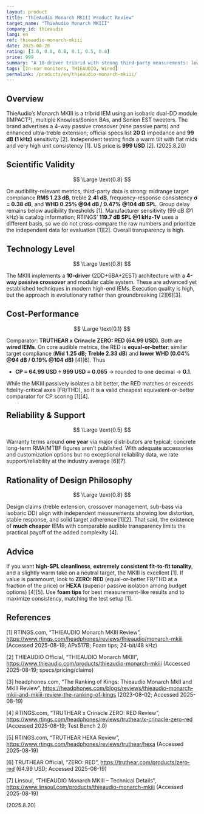 ```yaml
---
layout: product
title: "ThieAudio Monarch MKIII Product Review"
target_name: "ThieAudio Monarch MKIII"
company_id: thieaudio
lang: en
ref: thieaudio-monarch-mkiii
date: 2025-08-20
rating: [3.0, 0.8, 0.8, 0.1, 0.5, 0.8]
price: 999
summary: "A 10-driver tribrid with strong third-party measurements: low distortion, excellent midrange target compliance, and class-leading consistency. However, equally transparent, far cheaper IEMs exist, so cost-performance is poor despite the technical execution."
tags: [In-ear monitors, THIEAUDIO, Wired]
permalink: /products/en/thieaudio-monarch-mkiii/
---
```

## Overview

ThieAudio’s Monarch MKIII is a tribrid IEM using an isobaric dual-DD module (IMPACT²), multiple Knowles/Sonion BAs, and Sonion EST tweeters. The brand advertises a 4-way passive crossover (nine passive parts) and enhanced ultra-treble extension; official specs list **20 Ω** impedance and **99 dB (1 kHz)** sensitivity [2]. Independent testing finds a warm tilt with flat mids and very high unit consistency [1]. US price is **999 USD** [2]. (2025.8.20)

## Scientific Validity

$$ \Large \text{0.8} $$

On audibility-relevant metrics, third-party data is strong: midrange target compliance **RMS 1.23 dB**, treble **2.41 dB**, frequency-response consistency **σ = 0.38 dB**, and **WHD 0.25% @94 dB / 0.47% @104 dB SPL**. Group delay remains below audibility thresholds [1]. Manufacturer sensitivity (99 dB @1 kHz) is catalog information; RTINGS’ **119.7 dB SPL @1 kHz-1V** uses a different basis, so we do not cross-compare the raw numbers and prioritize the independent data for evaluation [1][2]. Overall transparency is high.

## Technology Level

$$ \Large \text{0.8} $$

The MKIII implements a **10-driver** (2DD+6BA+2EST) architecture with a **4-way passive crossover** and modular cable system. These are advanced yet established techniques in modern high-end IEMs. Execution quality is high, but the approach is evolutionary rather than groundbreaking [2][6][3].

## Cost-Performance

$$ \Large \text{0.1} $$

Comparator: **TRUTHEAR x Crinacle ZERO: RED (64.99 USD)**. Both are **wired IEMs**. On core audible metrics, the RED is **equal-or-better**: similar target compliance (**Mid 1.25 dB; Treble 2.33 dB**) and **lower WHD (0.04% @94 dB / 0.19% @104 dB)** [4][6]. Thus

- **CP = 64.99 USD ÷ 999 USD = 0.065** → rounded to one decimal → **0.1**.

While the MKIII passively isolates a bit better, the RED matches or exceeds fidelity-critical axes (FR/THD), so it is a valid cheapest equivalent-or-better comparator for CP scoring [1][4].

## Reliability & Support

$$ \Large \text{0.5} $$

Warranty terms around **one year** via major distributors are typical; concrete long-term RMA/MTBF figures aren’t published. With adequate accessories and customization options but no exceptional reliability data, we rate support/reliability at the industry average [6][7].

## Rationality of Design Philosophy

$$ \Large \text{0.8} $$

Design claims (treble extension, crossover management, sub-bass via isobaric DD) align with independent measurements showing low distortion, stable response, and solid target adherence [1][2]. That said, the existence of **much cheaper** IEMs with comparable audible transparency limits the practical payoff of the added complexity [4].

## Advice

If you want **high-SPL cleanliness**, **extremely consistent fit-to-fit tonality**, and a slightly warm take on a neutral target, the MKIII is excellent [1]. If value is paramount, look to **ZERO: RED** (equal-or-better FR/THD at a fraction of the price) or **HEXA** (superior passive isolation among budget options) [4][5]. Use **foam tips** for best measurement-like results and to maximize consistency, matching the test setup [1].

## References

[1] RTINGS.com, “THIEAUDIO Monarch MKIII Review”, https://www.rtings.com/headphones/reviews/thieaudio/monarch-mkiii (Accessed 2025-08-19; APx517B; Foam tips; 24-bit/48 kHz)

[2] THIEAUDIO Official, “THIEAUDIO Monarch MKIII”, https://www.thieaudio.com/products/thieaudio-monarch-mkiii (Accessed 2025-08-19; specs/pricing/claims)

[3] headphones.com, “The Ranking of Kings: Thieaudio Monarch MkII and MkIII Review”, https://headphones.com/blogs/reviews/thieaudio-monarch-mkii-and-mkiii-review-the-ranking-of-kings (2023-08-02; Accessed 2025-08-19)

[4] RTINGS.com, “TRUTHEAR x Crinacle ZERO: RED Review”, https://www.rtings.com/headphones/reviews/truthear/x-crinacle-zero-red (Accessed 2025-08-19; Test Bench 2.0)

[5] RTINGS.com, “TRUTHEAR HEXA Review”, https://www.rtings.com/headphones/reviews/truthear/hexa (Accessed 2025-08-19)

[6] TRUTHEAR Official, “ZERO: RED”, https://truthear.com/products/zero-red (64.99 USD; Accessed 2025-08-19)

[7] Linsoul, “THIEAUDIO Monarch MKIII – Technical Details”, https://www.linsoul.com/products/thieaudio-monarch-mkiii (Accessed 2025-08-19)

(2025.8.20)

